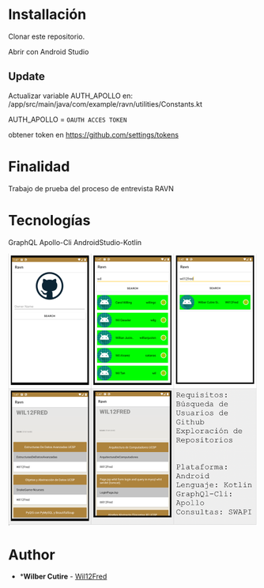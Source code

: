 # Installación

Clonar este repositorio.

Abrir con Android Studio

## Update
 Actualizar variable AUTH_APOLLO en: /app/src/main/java/com/example/ravn/utilities/Constants.kt
 
 AUTH_APOLLO = ``OAUTH ACCES TOKEN``
  
 obtener token en https://github.com/settings/tokens
 
# Finalidad

Trabajo de prueba del proceso de entrevista RAVN

# Tecnologías

GraphQL
Apollo-Cli
AndroidStudio-Kotlin

![Image description](https://github.com/Wil12Fred/RAVN-GithubGraphQlQuery/blob/master/Screen%20Shot%202019-11-28%20at%206.41.44%20PM.png)

# Author

* ***Wilber Cutire** - [Wil12Fred](https://github.com/wil12fred)
